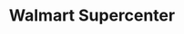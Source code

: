 ---
title: "Walmart Supercenter"
url: /houston/walmart-supercenter-east-sam-houston-parkway-north/
shop: Supermarkt
---